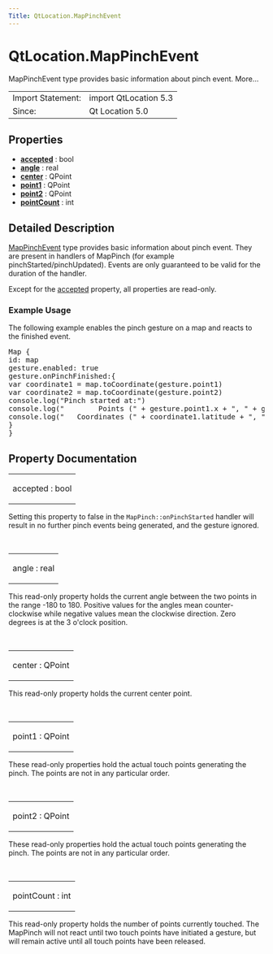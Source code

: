 ```yaml
---
Title: QtLocation.MapPinchEvent
---
```


# QtLocation.MapPinchEvent

<span class="subtitle"></span>
<!-- $$$MapPinchEvent-brief -->
<p>MapPinchEvent type provides basic information about pinch event. More...</p>
<!-- @@@MapPinchEvent -->
<table class="alignedsummary">
<tr><td class="memItemLeft rightAlign topAlign"> Import Statement:</td><td class="memItemRight bottomAlign"> import QtLocation 5.3</td></tr><tr><td class="memItemLeft rightAlign topAlign"> Since:</td><td class="memItemRight bottomAlign">  Qt Location 5.0</td></tr></table><ul>
</ul>
<h2 id="properties">Properties</h2>
<ul>
<li class="fn"><b><b><a href="..//QtLocation.MapPinchEvent.md#accepted-prop">accepted</a></b></b> : bool</li>
<li class="fn"><b><b><a href="..//QtLocation.MapPinchEvent.md#angle-prop">angle</a></b></b> : real</li>
<li class="fn"><b><b><a href="..//QtLocation.MapPinchEvent.md#center-prop">center</a></b></b> : QPoint</li>
<li class="fn"><b><b><a href="..//QtLocation.MapPinchEvent.md#point1-prop">point1</a></b></b> : QPoint</li>
<li class="fn"><b><b><a href="..//QtLocation.MapPinchEvent.md#point2-prop">point2</a></b></b> : QPoint</li>
<li class="fn"><b><b><a href="..//QtLocation.MapPinchEvent.md#pointCount-prop">pointCount</a></b></b> : int</li>
</ul>
<!-- $$$MapPinchEvent-description -->
<h2 id="details">Detailed Description</h2>
</p>
<p><a href="..//QtLocation.MapPinchEvent.md">MapPinchEvent</a> type provides basic information about pinch event. They are present in handlers of MapPinch (for example pinchStarted/pinchUpdated). Events are only guaranteed to be valid for the duration of the handler.</p>
<p>Except for the <a href="..//QtLocation.MapPinchEvent.md#accepted-prop">accepted</a> property, all properties are read-only.</p>
<h3 >Example Usage</h3>
<p>The following example enables the pinch gesture on a map and reacts to the finished event.</p>
<pre class="cpp">Map {
id: map
gesture<span class="operator">.</span>enabled: <span class="keyword">true</span>
gesture<span class="operator">.</span>onPinchFinished:{
var coordinate1 <span class="operator">=</span> map<span class="operator">.</span>toCoordinate(gesture<span class="operator">.</span>point1)
var coordinate2 <span class="operator">=</span> map<span class="operator">.</span>toCoordinate(gesture<span class="operator">.</span>point2)
console<span class="operator">.</span>log(<span class="string">&quot;Pinch started at:&quot;</span>)
console<span class="operator">.</span>log(<span class="string">&quot;        Points (&quot;</span> <span class="operator">+</span> gesture<span class="operator">.</span>point1<span class="operator">.</span>x <span class="operator">+</span> <span class="string">&quot;, &quot;</span> <span class="operator">+</span> gesture<span class="operator">.</span>point1<span class="operator">.</span>y <span class="operator">+</span> <span class="string">&quot;) - (&quot;</span> <span class="operator">+</span> gesture<span class="operator">.</span>point2<span class="operator">.</span>x <span class="operator">+</span> <span class="string">&quot;, &quot;</span> <span class="operator">+</span> gesture<span class="operator">.</span>point2<span class="operator">.</span>y <span class="operator">+</span> <span class="string">&quot;)&quot;</span>)
console<span class="operator">.</span>log(<span class="string">&quot;   Coordinates (&quot;</span> <span class="operator">+</span> coordinate1<span class="operator">.</span>latitude <span class="operator">+</span> <span class="string">&quot;, &quot;</span> <span class="operator">+</span> coordinate1<span class="operator">.</span>longitude <span class="operator">+</span> <span class="string">&quot;) - (&quot;</span> <span class="operator">+</span> coordinate2<span class="operator">.</span>latitude <span class="operator">+</span> <span class="string">&quot;, &quot;</span> <span class="operator">+</span> coordinate2<span class="operator">.</span>longitude <span class="operator">+</span> <span class="string">&quot;)&quot;</span>)
}
}</pre>
<!-- @@@MapPinchEvent -->
<h2>Property Documentation</h2>
<!-- $$$accepted -->
<table class="qmlname"><tr valign="top" id="accepted-prop"><td class="tblQmlPropNode"><p><span class="name">accepted</span> : <span class="type">bool</span></p></td></tr></table><p>Setting this property to false in the <code>MapPinch::onPinchStarted</code> handler will result in no further pinch events being generated, and the gesture ignored.</p>
<!-- @@@accepted -->
<br/>
<!-- $$$angle -->
<table class="qmlname"><tr valign="top" id="angle-prop"><td class="tblQmlPropNode"><p><span class="name">angle</span> : <span class="type">real</span></p></td></tr></table><p>This read-only property holds the current angle between the two points in the range -180 to 180. Positive values for the angles mean counter-clockwise while negative values mean the clockwise direction. Zero degrees is at the 3 o'clock position.</p>
<!-- @@@angle -->
<br/>
<!-- $$$center -->
<table class="qmlname"><tr valign="top" id="center-prop"><td class="tblQmlPropNode"><p><span class="name">center</span> : <span class="type">QPoint</span></p></td></tr></table><p>This read-only property holds the current center point.</p>
<!-- @@@center -->
<br/>
<!-- $$$point1 -->
<table class="qmlname"><tr valign="top" id="point1-prop"><td class="tblQmlPropNode"><p><span class="name">point1</span> : <span class="type">QPoint</span></p></td></tr></table><p>These read-only properties hold the actual touch points generating the pinch. The points are not in any particular order.</p>
<!-- @@@point1 -->
<br/>
<!-- $$$point2 -->
<table class="qmlname"><tr valign="top" id="point2-prop"><td class="tblQmlPropNode"><p><span class="name">point2</span> : <span class="type">QPoint</span></p></td></tr></table><p>These read-only properties hold the actual touch points generating the pinch. The points are not in any particular order.</p>
<!-- @@@point2 -->
<br/>
<!-- $$$pointCount -->
<table class="qmlname"><tr valign="top" id="pointCount-prop"><td class="tblQmlPropNode"><p><span class="name">pointCount</span> : <span class="type">int</span></p></td></tr></table><p>This read-only property holds the number of points currently touched. The MapPinch will not react until two touch points have initiated a gesture, but will remain active until all touch points have been released.</p>
<!-- @@@pointCount -->
<br/>
